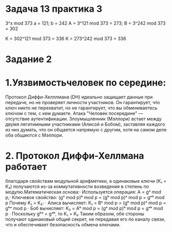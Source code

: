 # Задача 13 практика 3
3^x mod 373
a = 121; b = 242
A = 3^121 mod 373 = 273; B = 3^242
mod 373 = 302

K = 302^121 mod 373 = 336
K = 273^242 mod 373 = 336

# Задание 2
# 1.Уязвимостьчеловек по середине: 
Протокол Диффи-Хелллмана (DH) идеально защищает данные при передаче, но не проверяет личности участников. Он гарантирует, что ключ никто не перехватит, но не гарантирует, что вы обмениваетесь ключом с тем, с кем думаете.
Атака "Человек посередине" — отсутствие аутентификации. Злоумышленник (Мэллори) встает между двумя легитимными участниками (Алисой и Бобом), заставляя каждого из них думать, что он общается напрямую с другим, хотя на самом деле оба общаются с Мэллори.
# 2. Протокол Диффи-Хеллмана работает
благодаря свойствам модульной арифметики, а одинаковые ключи (K₁ = K₂) получаются из-за коммутативности возведения в степень по модулю.Математическая основа:· Используется операция: A = gᵃ mod p,· Ключевое свойство: (gᵃ mod p)ᵇ mod p = (gᵇ mod p)ᵃ mod p = gᵃᵇ mod p 
Почему K₁ = K₂:
   · Алиса вычисляет: K₁ = Bᵃ mod p = (gᵇ mod p)ᵃ mod p = gᵇᵃ mod p
   · Боб вычисляет: K₂ = Aᵇ mod p = (gᵃ mod p)ᵇ mod p = gᵃᵇ mod p
   · Поскольку gᵇᵃ = gᵃᵇ, то K₁ = K₂
Таким образом, обе стороны получают одинаковый общий секрет, не передавая его по каналу связи, что и обеспечивает безопасность обмена ключами.
   
